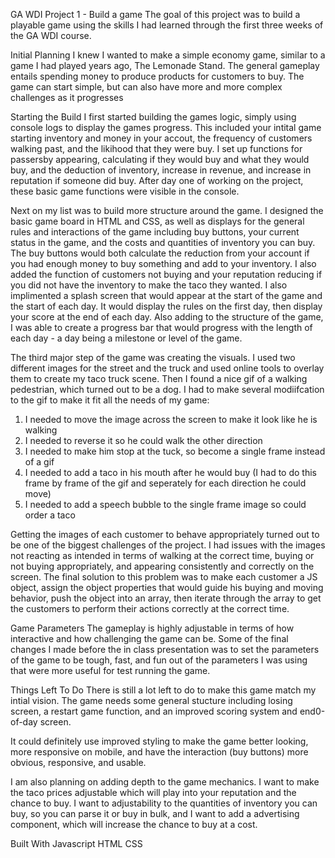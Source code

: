 
GA WDI Project 1 - Build a game
The goal of this project was to build a playable game using the skills I had learned through the first three weeks of the GA WDI course.

Initial Planning
I knew I wanted to make a simple economy game, similar to a game I had played years ago, The Lemonade Stand. The general gameplay entails spending money to produce products for customers to buy. The game can start simple, but can also have more and more complex challenges as it progresses

Starting the Build
I first started building the games logic, simply using console logs to display the games progress. This included your intital game starting inventory and money in your accout, the frequency of customers walking past, and the likihood that they were buy. I set up functions for passersby appearing, calculating if they would buy and what they would buy, and the deduction of inventory, increase in revenue, and increase in reputation if someone did buy. After day one of working on the project, these basic game functions were visible in the console.

Next on my list was to build more structure around the game. I designed the basic game board in HTML and CSS, as well as displays for the general rules and interactions of the game including buy buttons, your current status in the game, and the costs and quantities of inventory you can buy. The buy buttons would both calculate the reduction from your account if you had enough money to buy something and add to your inventory. I also added the function of customers not buying and your reputation reducing if you did not have the inventory to make the taco they wanted. I also implimented a splash screen that would appear at the start of the game and the start of each day. It would display the rules on the first day, then display your score at the end of each day. Also adding to the structure of the game, I was able to create a progress bar that would progress with the length of each day - a day being a milestone or level of the game.

The third major step of the game was creating the visuals. I used two different images for the street and the truck and used online tools to overlay them to create my taco truck scene. Then I found a nice gif of a walking pedestrian, which turned out to be a dog. I had to make several modiifcation to the gif to make it fit all the needs of my game:
1. I needed to move the image across the screen to make it look like he is walking
2. I needed to reverse it so he could walk the other direction
3. I needed to make him stop at the tuck, so become a single frame instead of a gif
4. I needed to add a taco in his mouth after he would buy (I had to do this frame by frame of the gif and seperately for each direction he could move)
5. I needed to add a speech bubble to the single frame image so could order a taco

Getting the images of each customer to behave appropriately turned out to be one of the biggest challenges of the project. I had issues with the images not reacting as intended in terms of walking at the correct time, buying or not buying appropriately, and appearing consistently and correctly on the screen. The final solution to this problem was to make each customer a JS object, assign the object properties that would guide his buying and moving behavior, push the object into an array, then iterate through the array to get the customers to perform their actions correctly at the correct time.

Game Parameters
The gameplay is highly adjustable in terms of how interactive and how challenging the game can be. Some of the final changes I made before the in class presentation was to set the parameters of the game to be tough, fast, and fun out of the parameters I was using that were more useful for test running the game.

Things Left To Do
There is still a lot left to do to make this game match my intial vision. The game needs some general stucture including losing screen, a restart game function, and an improved scoring system and end0-of-day screen. 

It could definitely use improved styling to make the game better looking, more responsive on mobile, and have the interaction (buy buttons) more obvious, responsive, and usable.

I am also planning on adding depth to the game mechanics. I want to make the taco prices adjustable which will play into your reputation and the chance to buy. I want to adjustability to the quantities of inventory you can buy, so you can parse it or buy in bulk, and I want to add a advertising component, which will increase the chance to buy at a cost.

Built With
Javascript
HTML
CSS
